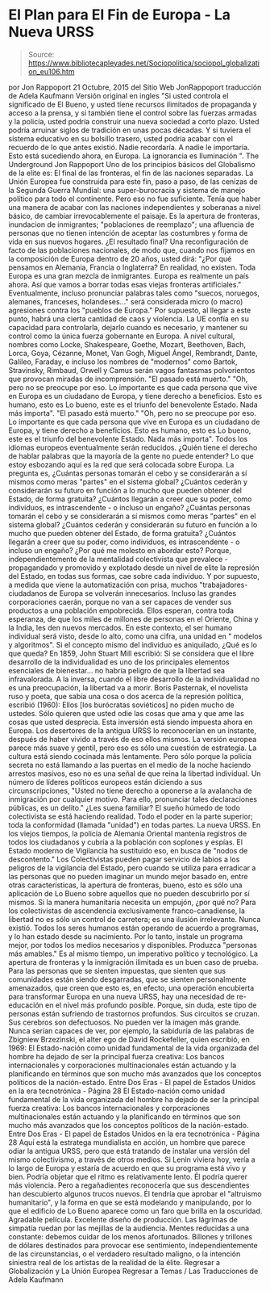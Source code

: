 # El Plan para El Fin de Europa - La Nueva URSS

> Source: https://www.bibliotecapleyades.net/Sociopolitica/sociopol_globalization_eu106.htm

por Jon Rappoport 21 Octubre, 2015
del Sitio Web JonRappoport
traducción de Adela Kaufmann Versión original en ingles
"Si usted controla el significado de El Bueno,
y usted tiene recursos ilimitados de propaganda y acceso a la prensa,
y si también tiene el control sobre las fuerzas armadas y la policía,
usted podría construir una nueva sociedad a corto plazo.
Usted podría arruinar siglos de tradición en unas pocas décadas.
Y si tuviera el sistema educativo en su bolsillo trasero,
usted podría acabar con el recuerdo de lo que antes existió.
Nadie recordaría. A nadie le importaría.
Esto está sucediendo ahora, en Europa.
La ignorancia es Iluminación ".
The Underground
Jon Rappoport
Uno de los principios básicos del Globalismo de la elite es:
El final de las fronteras, el fin de las naciones separadas.
La Unión Europea fue construida para este fin, paso a paso, de las cenizas de la Segunda Guerra Mundial:
una super-burocracia y sistema de manejo político para todo el continente.
Pero eso no fue suficiente. Tenía que haber una manera de acabar con las naciones independientes y soberanas a nivel básico, de cambiar irrevocablemente el paisaje.
Es la apertura de fronteras, inundacion de inmigrantes; "poblaciones de reemplazo"; una afluencia de personas que no tienen intención de aceptar las costumbres y forma de vida en sus nuevos hogares.
¿El resultado final?
Una reconfiguración de facto de las poblaciones nacionales, de modo que, cuando nos fijamos en la composición de Europa dentro de 20 años, usted dirá:
"¿Por qué pensamos en Alemania, Francia o Inglaterra? En realidad, no existen. Toda Europa es una gran mezcla de inmigrantes. Europa es realmente un país ahora. Así que vamos a borrar todas esas viejas fronteras artificiales."
Eventualmente, incluso pronunciar palabras tales como "suecos, noruegos, alemanes, franceses, holandeses..." será considerada micro (o macro) agresiones contra los "pueblos de Europa."
Por supuesto, al llegar a este punto, habrá una cierta cantidad de caos y violencia. La UE confía en su capacidad para controlarla, dejarlo cuando es necesario, y mantener su control como la única fuerza gobernante en Europa.
A nivel cultural, nombres como Locke, Shakespeare, Goethe, Mozart, Beethoven, Bach, Lorca, Goya, Cézanne, Monet, Van Gogh, Miguel Ángel, Rembrandt, Dante, Galileo, Faraday, e incluso los nombres de "modernos" como Bartok, Stravinsky, Rimbaud, Orwell y Camus serán vagos fantasmas polvorientos que provocan miradas de incomprensión.
"El pasado está muerto." "Oh, pero no se preocupe por eso. Lo importante es que cada persona que vive en Europa es un ciudadano de Europa, y tiene derecho a beneficios. Esto es humano, esto es Lo bueno, este es el triunfo del benevolente Estado. Nada más importa".
"El pasado está muerto."
"Oh, pero no se preocupe por eso. Lo importante es que cada persona que vive en Europa es un ciudadano de Europa, y tiene derecho a beneficios. Esto es humano, esto es Lo bueno, este es el triunfo del benevolente Estado. Nada más importa".
Todos los idiomas europeos eventualmente serán reducidos. ¿Quién tiene el derecho de hablar palabras que la mayoría de la gente no puede entender?
Lo que estoy esbozando aquí es la red que será colocada sobre Europa.
La pregunta es,
¿Cuántas personas tomarán el cebo y se considerarán a sí mismos como meras "partes" en el sistema global? ¿Cuántos cederán y considerarán su futuro en función a lo mucho que pueden obtener del Estado, de forma gratuita? ¿Cuántos llegarán a creer que su poder, como individuos, es intrascendente - o incluso un engaño?
¿Cuántas personas tomarán el cebo y se considerarán a sí mismos como meras "partes" en el sistema global?
¿Cuántos cederán y considerarán su futuro en función a lo mucho que pueden obtener del Estado, de forma gratuita?
¿Cuántos llegarán a creer que su poder, como individuos, es intrascendente - o incluso un engaño?
¿Por qué me molesto en abordar esto?
Porque, independientemente de la mentalidad colectivista que prevalece - propagandado y promovido y explotado desde un nivel de elite la represión del Estado, en todas sus formas, cae sobre cada individuo.
Y por supuesto, a medida que viene la automatización con prisa, muchos "trabajadores-ciudadanos de Europa se volverán innecesarios. Incluso las grandes corporaciones caerán, porque no van a ser capaces de vender sus productos a una población empobrecida. Ellos esperan, contra toda esperanza, de que los miles de millones de personas en el Oriente, China y la India, les den nuevos mercados.
En este contexto, el ser humano individual será visto, desde lo alto, como una cifra, una unidad en " modelos y algoritmos".
Si el concepto mismo del individuo es aniquilado, ¿Qué es lo que queda?
En 1859, John Stuart Mill escribió:
Si se considera que el libre desarrollo de la individualidad es uno de los principales elementos esenciales de bienestar... no habría peligro de que la libertad sea infravalorada.
A la inversa, cuando el libre desarrollo de la individualidad no es una preocupación, la libertad va a morir.
Boris Pasternak, el novelista ruso y poeta, que sabía una cosa o dos acerca de la represión política, escribió (1960):
Ellos [los burócratas soviéticos] no piden mucho de ustedes. Sólo quieren que usted odie las cosas que ama y que ame las cosas que usted desprecia.
Esta inversión está siendo impuesta ahora en Europa. Los desertores de la antigua URSS lo reconocerían en un instante, después de haber vivido a través de eso ellos mismos. La versión europea parece más suave y gentil, pero eso es sólo una cuestión de estrategia. La cultura está siendo cocinada más lentamente. Pero sólo porque la policía secreta no está llamando a las puertas en el medio de la noche haciendo arrestos masivos, eso no es una señal de que reina la libertad individual.
Un número de líderes políticos europeos están diciendo a sus circunscripciones,
"Usted no tiene derecho a oponerse a la avalancha de inmigración por cualquier motivo. Para ello, pronunciar tales declaraciones públicas, es un delito."
¿Les suena familiar? El sueño húmedo de todo colectivista se está haciendo realidad. Todo el poder en la parte superior; toda la conformidad (llamada "unidad") en todas partes. La nueva URSS. En los viejos tiempos, la policía de Alemania Oriental mantenía registros de todos los ciudadanos y cubría a la población con soplones y espías. El Estado moderno de Vigilancia ha sustituido eso, en busca de "nodos de descontento."
Los Colectivistas pueden pagar servicio de labios a los peligros de la vigilancia del Estado, pero cuando se utiliza para erradicar a las personas que no pueden imaginar un mundo mejor basado en, entre otras características, la apertura de fronteras, bueno, esto es sólo una aplicación de Lo Bueno sobre aquellos que no pueden descubrirlo por sí mismos.
Si la manera humanitaria necesita un empujón, ¿por qué no? Para los colectivistas de ascendencia exclusivamente franco-canadiense, la libertad no es sólo un control de carretera; es una ilusión irrelevante. Nunca existió.
Todos los seres humanos están operando de acuerdo a programas, y lo han estado desde su nacimiento. Por lo tanto, instale un programa mejor, por todos los medios necesarios y disponibles. Produzca "personas más amables."
Es al mismo tiempo, un imperativo político y tecnológico. La apertura de fronteras y la inmigración ilimitada es un buen caso de prueba. Para las personas que se sienten impuestas, que sienten que sus comunidades están siendo desgarradas, que se sienten personalmente amenazados, que creen que esto es, en efecto, una operación encubierta para transformar Europa en una nueva URSS, hay una necesidad de re-educación en el nivel más profundo posible.
Porque, sin duda, este tipo de personas están sufriendo de trastornos profundos. Sus circuitos se cruzan. Sus cerebros son defectuosos. No pueden ver la imagen más grande.
Nunca serían capaces de ver, por ejemplo, la sabiduría de las palabras de Zbigniew Brzezinski, el alter ego de David Rockefeller, quien escribió, en 1969:
El Estado-nación como unidad fundamental de la vida organizada del hombre ha dejado de ser la principal fuerza creativa: Los bancos internacionales y corporaciones multinacionales están actuando y la planificando en términos que son mucho más avanzados que los conceptos políticos de la nación-estado. Entre Dos Eras - El papel de Estados Unidos en la era tecnotrónica - Página 28
El Estado-nación como unidad fundamental de la vida organizada del hombre ha dejado de ser la principal fuerza creativa: Los bancos internacionales y corporaciones multinacionales están actuando y la planificando en términos que son mucho más avanzados que los conceptos políticos de la nación-estado.
Entre Dos Eras - El papel de Estados Unidos en la era tecnotrónica - Página 28
Aquí está la estratega mundialista en acción, un hombre que parece odiar la antigua URSS, pero que está tratando de instalar una versión del mismo colectivismo, a través de otros medios.
Si Lenin viviera hoy, vería a lo largo de Europa y estaría de acuerdo en que su programa está vivo y bien.
Podría objetar que el ritmo es relativamente lento. Él podría querer más violencia. Pero a regañadientes reconocería que sus descendientes han descubierto algunos trucos nuevos. Él tendría que aprobar el "altruismo humanitario", y la forma en que se está modelando y manipulando, por lo que el edificio de Lo Bueno aparece como un faro que brilla en la oscuridad.
Agradable película. Excelente diseño de producción. Las lágrimas de simpatía ruedan por las mejillas de la audiencia.
Mentes reducidas a una constante:
debemos cuidar de los menos afortunados.
Billones y trillones de dólares destinados para provocar ese sentimiento, independientemente de las circunstancias, o el verdadero resultado maligno, o la intención siniestra real de los artistas de la realidad de la élite.
Regresar a Globalización y La Unión Europea
Regresar a Temas / Las Traducciones de Adela Kaufmann

